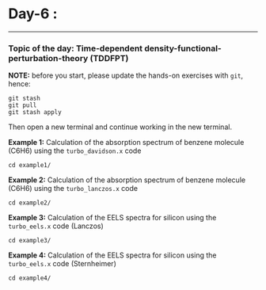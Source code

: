# Day-6 :
---------

### Topic of the day: Time-dependent density-functional-perturbation-theory (TDDFPT)

**NOTE:** before you start, please update the hands-on exercises with
`git`, hence:

    git stash
    git pull
    git stash apply
    
Then open a new terminal and continue working in the new terminal.

**Example 1:** Calculation of the absorption spectrum of benzene molecule (C6H6) using the `turbo_davidson.x` code

    cd example1/

**Example 2:** Calculation of the absorption spectrum of benzene molecule (C6H6) using the `turbo_lanczos.x` code

    cd example2/

**Example 3:** Calculation of the EELS spectra for silicon using the `turbo_eels.x` code (Lanczos)

    cd example3/

**Example 4:** Calculation of the EELS spectra for silicon using the `turbo_eels.x` code (Sternheimer)

    cd example4/
